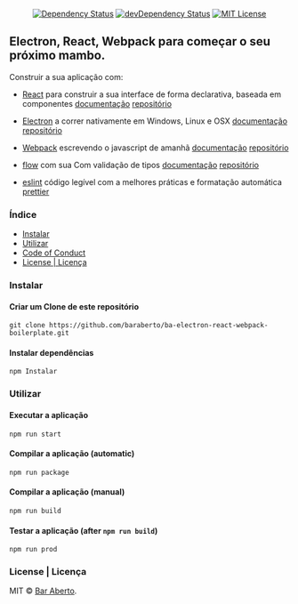 <p align="center">
  <a href="https://david-dm.org/baraberto/ba-electron-react-webpack-boilerplate"><img alt="Dependency Status" src="https://david-dm.org/baraberto/ba-electron-react-webpack-boilerplate.svg?style=flat"></a>
  <a href="https://david-dm.org/baraberto/ba-electron-react-webpack-boilerplate?type=dev"><img alt="devDependency Status" src="https://david-dm.org/baraberto/ba-electron-react-webpack-boilerplate/dev-status.svg?style=flat"></a>
  <a href="http://opensource.org/licenses/MIT"><img alt="MIT License" src="https://img.shields.io/npm/l/express.svg"></a>
</p>

## Electron, React, Webpack para começar o seu próximo mambo.

Construir a sua aplicação com:
- [React](https://reactjs.org) para construir a sua interface de forma declarativa, baseada em componentes [documentação](https://reactjs.org/docs/getting-started.html) [repositório](https://github.com/facebook/react/)

- [Electron](https://electronjs.org/) a correr nativamente em Windows, Linux e OSX [documentação](https://electronjs.org/docs) [repositório](https://github.com/electron/electron)

- [Webpack](https://webpack.js.org/) escrevendo o javascript de amanhã [documentação](https://webpack.js.org/concepts/) [repositório](https://github.com/webpack/webpack)

- [flow](https://flow.org/) com sua Com validação de tipos [documentação](https://flow.org/en/docs/) [repositório](https://github.com/facebook/flow)

- [eslint](https://eslint.org/) código legível com a melhores práticas e formatação automática [prettier](https://prettier.io/)

### Índice

* [Instalar](#Instalar)
* [Utilizar](#Utilizar)
* [Code of Conduct](#code-of-conduct)
* [License | Licença](#license)

### Instalar

#### Criar um Clone de este repositório

```
git clone https://github.com/baraberto/ba-electron-react-webpack-boilerplate.git
```

#### Instalar dependências

```
npm Instalar
```

### Utilizar

#### Executar a aplicação

```
npm run start
```

#### Compilar a aplicação (automatic)

```
npm run package
```

#### Compilar a aplicação (manual)

```
npm run build
```

#### Testar a aplicação (after `npm run build`)
```
npm run prod
```

### License | Licença

MIT © [Bar Aberto](https://github.com/baraberto).
